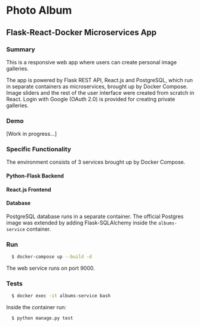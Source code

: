 # Photo Album

## Flask-React-Docker Microservices App

### Summary

This is a responsive web app where users can create personal image galleries.

The app is powered by Flask REST API, React.js and PostgreSQL, which run in separate containers as microservices, brought up by Docker Compose. Image sliders and the rest of the user interface were created from scratch in React. Login with Google (OAuth 2.0) is provided for creating private galleries.

### Demo

[Work in progress...]

### Specific Functionality

The environment consists of 3 services brought up by Docker Compose.

#### Python-Flask Backend

#### React.js Frontend

#### Database

PostgreSQL database runs in a separate container. The official Postgres image was extended by adding Flask-SQLAlchemy inside the `albums-service` container. 

### Run

```sh
  $ docker-compose up --build -d
```
The web service runs on port 9000.

### Tests

```sh
  $ docker exec -it albums-service bash
```
Inside the container run:
```sh
  $ python manage.py test
```
